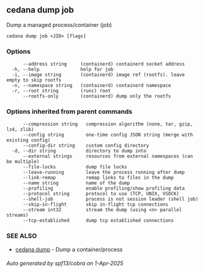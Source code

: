 ## cedana dump job

Dump a managed process/container (job)

```
cedana dump job <JID> [flags]
```

### Options

```
      --address string     (containerd) containerd socket address
  -h, --help               help for job
  -i, --image string       (containerd) image ref (rootfs). leave empty to skip rootfs
  -n, --namespace string   (containerd) containerd namespace
  -r, --root string        (runc) root
      --rootfs-only        (containerd) dump only the rootfs
```

### Options inherited from parent commands

```
      --compression string   compression algorithm (none, tar, gzip, lz4, zlib)
      --config string        one-time config JSON string (merge with existing config)
      --config-dir string    custom config directory
  -d, --dir string           directory to dump into
      --external strings     resources from external namespaces (can be multiple)
      --file-locks           dump file locks
      --leave-running        leave the process running after dump
      --link-remap           remap links to files in the dump
      --name string          name of the dump
      --profiling            enable profiling/show profiling data
      --protocol string      protocol to use (TCP, UNIX, VSOCK)
      --shell-job            process is not session leader (shell job)
      --skip-in-flight       skip in-flight tcp connections
      --stream int32         stream the dump (using <n> parallel streams)
      --tcp-established      dump tcp established connections
```

### SEE ALSO

* [cedana dump](cedana_dump.md)	 - Dump a container/process

###### Auto generated by spf13/cobra on 1-Apr-2025
